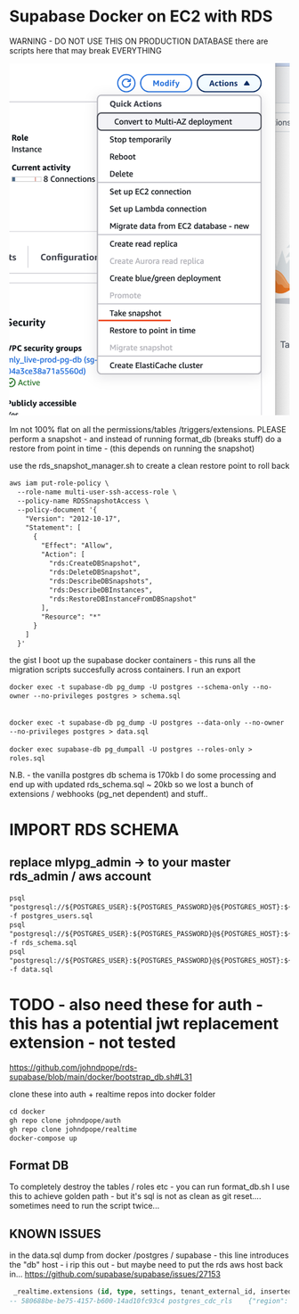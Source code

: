 # Supabase Docker on EC2 with RDS
WARNING - DO NOT USE THIS ON PRODUCTION DATABASE 
there are scripts here that may break EVERYTHING

![dothis](info.png)

Im not 100% flat on all the permissions/tables /triggers/extensions.
PLEASE perform a snapshot - and instead of running format_db (breaks stuff) do a restore from point in time - (this depends on running the snapshot)




use the rds_snapshot_manager.sh to create a clean restore point to roll back 
```shell
aws iam put-role-policy \
  --role-name multi-user-ssh-access-role \
  --policy-name RDSSnapshotAccess \
  --policy-document '{
    "Version": "2012-10-17",
    "Statement": [
      {
        "Effect": "Allow",
        "Action": [
          "rds:CreateDBSnapshot",
          "rds:DeleteDBSnapshot",
          "rds:DescribeDBSnapshots", 
          "rds:DescribeDBInstances",
          "rds:RestoreDBInstanceFromDBSnapshot"
        ],
        "Resource": "*"
      }
    ]
  }'
```




the gist
I boot up the supabase docker containers - this runs all the migration scripts succesfully across containers. I run an export 

```shell
docker exec -t supabase-db pg_dump -U postgres --schema-only --no-owner --no-privileges postgres > schema.sql


docker exec -t supabase-db pg_dump -U postgres --data-only --no-owner --no-privileges postgres > data.sql

docker exec supabase-db pg_dumpall -U postgres --roles-only > roles.sql
```

N.B. - the vanilla postgres db schema is 170kb
I do some processing and end up with updated rds_schema.sql ~ 20kb
so we lost a bunch of extensions / webhooks (pg_net dependent)  and stuff..

# IMPORT RDS SCHEMA


## replace mlypg_admin -> to your master rds_admin / aws account 
```shell
psql "postgresql://${POSTGRES_USER}:${POSTGRES_PASSWORD}@${POSTGRES_HOST}:${POSTGRES_PORT}/postgres" -f postgres_users.sql
psql "postgresql://${POSTGRES_USER}:${POSTGRES_PASSWORD}@${POSTGRES_HOST}:${POSTGRES_PORT}/postgres" -f rds_schema.sql
psql "postgresql://${POSTGRES_USER}:${POSTGRES_PASSWORD}@${POSTGRES_HOST}:${POSTGRES_PORT}/postgres" -f data.sql
```

# TODO - also need these for auth - this has a potential jwt replacement extension - not tested
https://github.com/johndpope/rds-supabase/blob/main/docker/bootstrap_db.sh#L31


clone these into auth + realtime repos into docker folder 

```shell
cd docker
gh repo clone johndpope/auth
gh repo clone johndpope/realtime
docker-compose up
```




##  Format DB
To completely destroy the tables / roles etc - you can run format_db.sh
I use this to achieve golden path - but it's sql is not as clean as git reset....
sometimes need to run the script twice...


## KNOWN ISSUES

in the data.sql dump from docker /postgres / supabase - 
this line introduces the "db" host - i rip this out - but maybe need to put the rds aws host back in...
https://github.com/supabase/supabase/issues/27153

```sql
 _realtime.extensions (id, type, settings, tenant_external_id, inserted_at, updated_at) FROM stdin;
-- 580688be-be75-4157-b600-14ad10fc93c4	postgres_cdc_rls	{"region": "us-east-1", "db_host": "QhixI0o7PYIABziLUL4f0A==", "db_name": "sWBpZNdjggEPTQVlI52Zfw==", "db_port": "+enMDFi1J/3IrrquHHwUmA==", "db_user": "uxbEq/zz8DXVD53TOI1zmw==", "slot_name": "supabase_realtime_replication_slot", "db_password": "eGxa2ZKVreSn7eWieRQdp74vN25K+qFgdnxmDCKe4p20+C0410WXonzXTEj9CgYx", "publication": "supabase_realtime", "ssl_enforced": false, "poll_interval_ms": 100, "poll_max_changes": 100, "poll_max_record_bytes": 1048576}	realtime-dev	2025-03-11 05:45:03	2025-03-11 05:45:03
```

